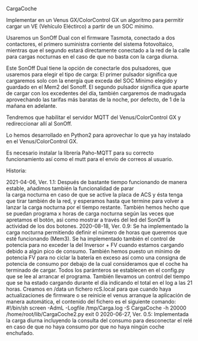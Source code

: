 CargaCoche

Implementar en un Venus GX/ColorControl GX un algoritmo para permitir cargar un VE (Vehículo Eléctirco) a partir de un SOC mínimo.

Usaremos un SonOff Dual con el firmware Tasmota, conectado a dos contactores, el primero suministra corriente del sistema 
fotovoltaico, mientras que el segundo estará directamente conectado a la red de la calle para cargas nocturnas en el caso 
de que no basta con la carga diurna.

Este SonOff Dual tiene la opción de conectarle dos pulsadores, que usaremos para elegir el tipo de carga: 
	El primer pulsador significa que cargaremos solo con la energía que exceda del SOC Mínimo elegido y guardado en el Mem2 
	del Sonoff.
	El segundo pulsador significa que aparte de cargar con los excedentes del día, también cargaremos de madrugada aprovechando
	las tarifas más baratas de la noche, por defecto, de 1 de la mañana en adelante.

Tendremos que habilitar el servidor MQTT del Venus/ColorControl GX y redireccionar allí al SonOff.

Lo hemos desarrollado en Python2 para aprovechar lo que ya hay instalado en el Venus/ColorControl GX.

Es necesario instalar la librería Paho-MQTT para su correcto funcionamiento así como el mutt para el envío de correos al usuario.

Historia:

2021-04-06, Ver. 1.1: Después de bastante tiempo funcionando de manera estable, añadimos también la funcionalidad de parar <br>
	la carga nocturna en caso de que se active la placa de ACS y ésta tenga que tirar también de la red, y esperamos hasta que
	termine para volver a lanzar la carga nocturna por el tiempo restante.
	También hemos hecho que se puedan programa x horas de carga nocturna según las veces que apretamos el botón, asi como 
	mostrar a través del led del SonOff la actividad de los dos botones.
2020-08-18, Ver. 0.9: Se ha implementado la carga nocturna permitiendo definir el número de horas que queremos que esté 
	funcionando (Mem3). Se ha implementado también el control de potencia para no exceder la del Inversor + FV cuando estamos 
	cargando debido a algún pico de consumo. También hemos puesto un mínimo de potencia FV para no ciclar la batería en exceso
	así como una consigna de potencia de consumo por debajo de la cual consideramos que el coche ha terminado de cargar.
	Todos los parámteros se establecen en el config.py que se lee al arrancar el programa.
	También llevamos un control del tiempo que se ha estado cargando durante el día indicando el total en el log a las 21 horas.
	Creamos en /data un fichero rcS.local para que cuando haya actualizaciones de firmware o se reinicie el venus arranque la 
	aplicación de manera automática, el contenido del fichero es el siguiente comando:
	#!/bin/sh
	screen -AdmL -Logfile /tmp/Carga.log -S CargaCoche -h 20000 /home/root/lib/CargaCoche2.py
	exit 0
2020-06-27, Ver. 0.5: Implementada la carga diurna incluyendo la consulta del consumo para desconectar el relé en caso de que no
	haya consumo por que no haya ningún coche enchufado.
